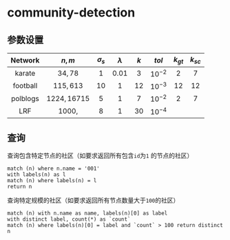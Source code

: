 # community-detection

## 参数设置
| Network | $n,m$ | $\sigma_s$ | $\lambda$ | $k$ | $tol$ | $k_{gt}$ | $k_{sc}$ |
|:---:|:---:|:---:|:---:|:---:|:---:|:---:|:---:|
| karate | $34,78$ | $1$ | $0.01$ | $3$ | $10^{-2}$ | $2$ | $7$ |
| football | $115,613$ | $10$ | $1$ | $12$ | $10^{-3}$ | $12$ | $12$ |
| polblogs | $1224,16715$ | $5$ | $1$ | $7$ | $10^{-2}$ | $2$ | $7$ |
| LRF | $1000,$ | $8$ | $1$ | $30$ | $10^{-4}$ |  | |

## 查询

查询包含特定节点的社区（如要求返回所有包含`id`为`1` 的节点的社区）

    match (n) where n.name = '001'
    with labels(n) as l
    match (n) where labels(n) = l
    return n

查询特定规模的社区（如要求返回所有节点数量⼤于`100`的社区）

    match (n) with n.name as name, labels(n)[0] as label
    with distinct label, count(*) as `count` 
    match (n) where labels(n)[0] = label and `count` > 100 return distinct n